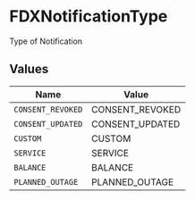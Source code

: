 # FDXNotificationType

Type of Notification


## Values

| Name              | Value             |
| ----------------- | ----------------- |
| `CONSENT_REVOKED` | CONSENT_REVOKED   |
| `CONSENT_UPDATED` | CONSENT_UPDATED   |
| `CUSTOM`          | CUSTOM            |
| `SERVICE`         | SERVICE           |
| `BALANCE`         | BALANCE           |
| `PLANNED_OUTAGE`  | PLANNED_OUTAGE    |